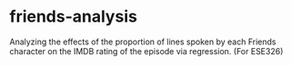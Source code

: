 # friends-analysis
Analyzing the effects of the proportion of lines spoken by each Friends character on the IMDB rating of the episode via regression. (For ESE326)
